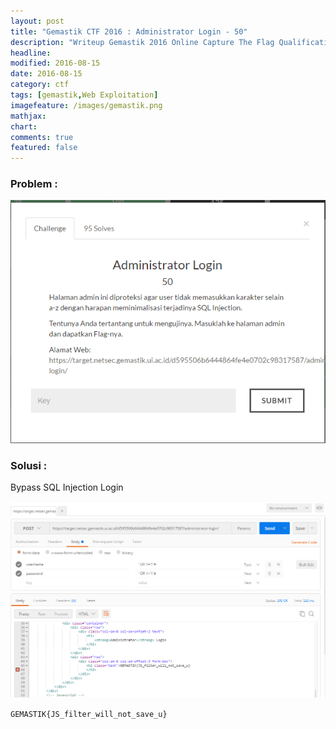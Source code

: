 ```yaml
---
layout: post
title: "Gemastik CTF 2016 : Administrator Login - 50"
description: "Writeup Gemastik 2016 Online Capture The Flag Qualification"
headline: 
modified: 2016-08-15
date: 2016-08-15
category: ctf
tags: [gemastik,Web Exploitation]
imagefeature: /images/gemastik.png
mathjax: 
chart: 
comments: true
featured: false
---
```


### Problem :

![Administrator Login](/images/administrator-login.png)


### Solusi :

Bypass SQL Injection Login 

![Administrator login flag](/images/administrator-login-flag.png)

`GEMASTIK{JS_filter_will_not_save_u}`